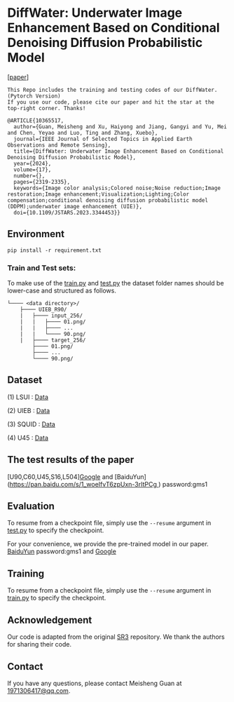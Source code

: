 # DiffWater: Underwater Image Enhancement Based on Conditional Denoising Diffusion Probabilistic Model

[[paper](https://ieeexplore.ieee.org/document/10365517)]

```
This Repo includes the training and testing codes of our DiffWater. (Pytorch Version)
If you use our code, please cite our paper and hit the star at the top-right corner. Thanks!

@ARTICLE{10365517,
  author={Guan, Meisheng and Xu, Haiyong and Jiang, Gangyi and Yu, Mei and Chen, Yeyao and Luo, Ting and Zhang, Xuebo},
  journal={IEEE Journal of Selected Topics in Applied Earth Observations and Remote Sensing}, 
  title={DiffWater: Underwater Image Enhancement Based on Conditional Denoising Diffusion Probabilistic Model}, 
  year={2024},
  volume={17},
  number={},
  pages={2319-2335},
  keywords={Image color analysis;Colored noise;Noise reduction;Image restoration;Image enhancement;Visualization;Lighting;Color compensation;conditional denoising diffusion probabilistic model (DDPM);underwater image enhancement (UIE)},
  doi={10.1109/JSTARS.2023.3344453}}

```

## Environment

```
pip install -r requirement.txt
```

### Train and Test sets:


To make use of the [train.py](train.py) and [test.py](test.py)  the dataset folder names should be lower-case and structured as follows.

```
└──── <data directory>/
    ├──── UIEB_R90/
    |   ├──── input_256/
    |   |   ├──── 01.png/
    |   |   ├──── ...
    |   |   └──── 90.png/
    |   ├──── target_256/
		├──── 01.png/
		├──── ...
		└──── 90.png/
```

## Dataset

(1) LSUI : [Data](https://lintaopeng.github.io/_pages/UIE%20Project%20Page.html) 

(2) UIEB : [Data](https://li-chongyi.github.io/proj_benchmark.html) 

(3) SQUID : [Data](https://csms.haifa.ac.il/profiles/tTreibitz/datasets/ambient_forwardlooking/index.html) 

(4) U45 : [Data](https://github.com/IPNUISTlegal/underwater-test-dataset-U45-/tree/master) 

## The test results of the paper
[U90,C60,U45,S16,L504][Google](https://drive.google.com/drive/folders/19QJ1xAxZ4CPaEHjs96HL2dwPzH49LDdV) and [BaiduYun]([https://pan.baidu.com/s/1_woeIfvT6zpUxn-3rItPCg ](https://pan.baidu.com/s/1jTiJpgi122RbPFRC03C0Zg)) password:gms1 
## Evaluation

To resume from a checkpoint file, simply use the `--resume` argument in [test.py](test.py) to specify the checkpoint.

For your convenience, we provide the pre-trained model in our paper. [BaiduYun](https://pan.baidu.com/s/1_woeIfvT6zpUxn-3rItPCg ) password:gms1  and [Google](https://drive.google.com/drive/folders/11T9ao0pmNFv9lVZLcVliNbZ3iJ5F2t7s)

## Training

To resume from a checkpoint file, simply use the `--resume` argument in  [train.py](train.py)  to specify the checkpoint.

## Acknowledgement

Our code is adapted from the original [SR3](https://github.com/Janspiry/Image-Super-Resolution-via-Iterative-Refinement) repository. We thank the authors for sharing their code.

## Contact
If you have any questions, please contact Meisheng Guan at 1971306417@qq.com.
